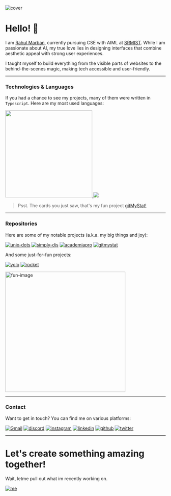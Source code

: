 ![cover](https://github.com/user-attachments/assets/6965dc40-6520-480d-a42c-a34cc3ee95b4)

# Hello! 👋
I am [Rahul Marban](https://marban.is-a.dev), currently pursuing CSE with AIML at [SRMIST](https://srmist.edu.in). While I am passionate about AI, my true love lies in designing interfaces that combine aesthetic appeal with strong user experiences.

I taught myself to build everything from the visible parts of websites to the behind-the-scenes magic, making tech accessible and user-friendly.

---

### Technologies & Languages
If you had a chance to see my projects, many of them were written in `Typescript`. Here are my most used languages:

<div align='left'>
<a href="https://github.com/Rahuletto">
            <img width="273" src="https://gitmystat.vercel.app/user?theme=gold&username=rahuletto&color=0xEBE9E1&accent=0xebe9e185&background=0x0C0C0C&tip=0xFF6265"></img>
          </a>
          <a href="https://github.com/Rahuletto?tab=repositories">
            <img src="https://gitmystat.vercel.app/top?username=rahuletto&theme=gold&layout=bar&color=0xEBE9E1&accent=0xebe9e185&background=0x0C0C0C&tip=0xFF6265"></img>
          </a>
</div>

> Psst. The cards you just saw, that's my fun project [gitMyStat!](https://github.com/Rahuletto/gitmystat)

---

### Repositories

Here are some of my notable projects (a.k.a. my big things and joy):

[![unix-dots](https://gitmystat.vercel.app/repo?username=unixporn-dots&theme=gold&repo=unixporn-dots.github.io&color=0xEBE9E1&accent=0xebe9e185&background=0x0C0C0C&tip=0xFF6265)](https://github.com/unixporn-dots/unixporn-dots.github.io)
[![simply-djs](https://gitmystat.vercel.app/repo?username=rahuletto&repo=simply-djs&theme=gold&color=0xEBE9E1&accent=0xebe9e185&background=0x0C0C0C&tip=0xFF6265)](https://github.com/rahuletto/simply-djs)
[![academiapro](https://gitmystat.vercel.app/repo?username=rahuletto&repo=academiapro&theme=gold&color=0xEBE9E1&accent=0xebe9e185&background=0x0C0C0C&tip=0xFF6265)](https://github.com/rahuletto/academiapro)
[![gitmystat](https://gitmystat.vercel.app/repo?username=rahuletto&repo=gitmystat&theme=gold&color=0xEBE9E1&accent=0xebe9e185&background=0x0C0C0C&tip=0xFF6265)](https://github.com/rahuletto/gitmystat)

And some just-for-fun projects:

[![yolo](https://gitmystat.vercel.app/repo?username=rahuletto&repo=yolo&theme=gold&color=0xEBE9E1&accent=0xebe9e185&background=0x0C0C0C&tip=0xFF6265)](https://github.com/rahuletto/yolo)
[![rocket](https://gitmystat.vercel.app/repo?username=rahuletto&repo=rocket&theme=gold&color=0xEBE9E1&accent=0xebe9e185&background=0x0C0C0C&tip=0xFF6265)](https://github.com/rahuletto/rocket)


<img width="377" alt="fun-image" src="https://github.com/Rahuletto/Rahuletto/assets/71836991/98ec4195-f9c5-4a32-812e-af3ba6271985">

---

### Contact

Want to get in touch? You can find me on various platforms:

<div align="left">
    <a href="mailto:rahulmarban@gmail.com"><img alt="Gmail" src="https://img.shields.io/badge/Email-Contact-D14836?style=for-the-badge&logo=gmail&logoColor=white"></a>
    <a href="https://discord.gg/3JzDV9T5Fn"><img alt="discord" src="https://img.shields.io/badge/Discord-Contact-5865F2?style=for-the-badge"></a>
    <a href="https://instagram.com/rahul-marban"><img alt="instagram" src="https://img.shields.io/badge/Instagram-Follow-FF0069?style=for-the-badge"></a>
    <a href="https://linkedin.com/in/rahul-marban"><img alt="linkedin" src="https://img.shields.io/badge/LinkedIn-Connect-0077B5?style=for-the-badge"></a>
    <a href="https://github.com/Rahuletto"><img alt="github" src="https://img.shields.io/badge/Github-Contact-000000?style=for-the-badge"></a>
    <a href="https://twitter.com/rahuletto"><img alt="twitter" src="https://img.shields.io/badge/Twitter-Contact-1D9BF0?style=for-the-badge"></a>
</div>

---

# Let's create something amazing together!


Wait, letme pull out what im recently working on.

[![me](https://gitmystat.vercel.app/recent?username=rahuletto&theme=gold&color=0xEBE9E1&accent=0xebe9e185&background=0x0C0C0C&tip=0xFF6265)](https://github.com/rahuletto)


